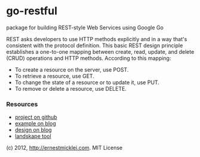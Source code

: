 go-restful
==========

package for building REST-style Web Services using Google Go

REST asks developers to use HTTP methods explicitly and in a way that's consistent with the protocol definition. This basic REST design principle establishes a one-to-one mapping between create, read, update, and delete (CRUD) operations and HTTP methods. According to this mapping:

- To create a resource on the server, use POST.
- To retrieve a resource, use GET.
- To change the state of a resource or to update it, use PUT.
- To remove or delete a resource, use DELETE.

### Resources

- [project on github](https://github.com/emicklei/go-restful)
- [example on blog](http://ernestmicklei.com/2012/11/24/go-restful-first-working-example/)
- [design on blog](http://ernestmicklei.com/2012/11/11/go-restful-api-design/)
- [landskape tool](https://github.com/emicklei/landskape)

(c) 2012, http://ernestmicklei.com. MIT License